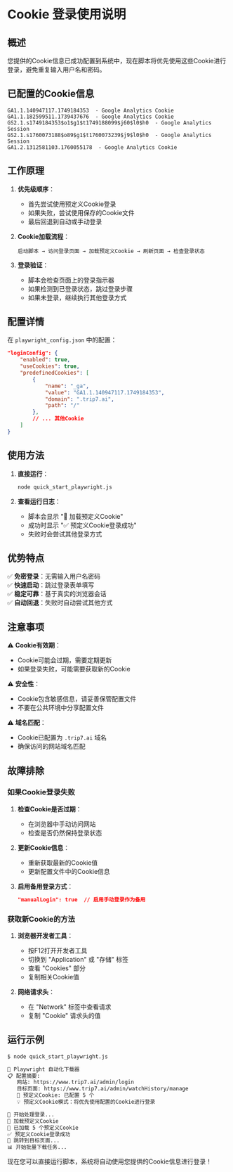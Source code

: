 # Cookie 登录使用说明

## 概述

您提供的Cookie信息已成功配置到系统中，现在脚本将优先使用这些Cookie进行登录，避免重复输入用户名和密码。

## 已配置的Cookie信息

```
GA1.1.140947117.1749184353  - Google Analytics Cookie
GA1.1.182599511.1739437676  - Google Analytics Cookie  
GS2.1.s1749184353$o1$g1$t1749188099$j60$l0$h0  - Google Analytics Session
GS2.1.s1760073188$o89$g1$t1760073239$j9$l0$h0  - Google Analytics Session
GA1.2.1312581103.1760055178  - Google Analytics Cookie
```

## 工作原理

1. **优先级顺序**：
   - 首先尝试使用预定义Cookie登录
   - 如果失败，尝试使用保存的Cookie文件
   - 最后回退到自动或手动登录

2. **Cookie加载流程**：
   ```
   启动脚本 → 访问登录页面 → 加载预定义Cookie → 刷新页面 → 检查登录状态
   ```

3. **登录验证**：
   - 脚本会检查页面上的登录指示器
   - 如果检测到已登录状态，跳过登录步骤
   - 如果未登录，继续执行其他登录方式

## 配置详情

在 `playwright_config.json` 中的配置：

```json
"loginConfig": {
    "enabled": true,
    "useCookies": true,
    "predefinedCookies": [
        {
            "name": "_ga",
            "value": "GA1.1.140947117.1749184353",
            "domain": ".trip7.ai",
            "path": "/"
        },
        // ... 其他Cookie
    ]
}
```

## 使用方法

1. **直接运行**：
   ```bash
   node quick_start_playwright.js
   ```

2. **查看运行日志**：
   - 脚本会显示 "🍪 加载预定义Cookie"
   - 成功时显示 "✅ 预定义Cookie登录成功"
   - 失败时会尝试其他登录方式

## 优势特点

✅ **免密登录**：无需输入用户名密码  
✅ **快速启动**：跳过登录表单填写  
✅ **稳定可靠**：基于真实的浏览器会话  
✅ **自动回退**：失败时自动尝试其他方式  

## 注意事项

⚠️ **Cookie有效期**：
- Cookie可能会过期，需要定期更新
- 如果登录失败，可能需要获取新的Cookie

⚠️ **安全性**：
- Cookie包含敏感信息，请妥善保管配置文件
- 不要在公共环境中分享配置文件

⚠️ **域名匹配**：
- Cookie已配置为 `.trip7.ai` 域名
- 确保访问的网站域名匹配

## 故障排除

### 如果Cookie登录失败

1. **检查Cookie是否过期**：
   - 在浏览器中手动访问网站
   - 检查是否仍然保持登录状态

2. **更新Cookie信息**：
   - 重新获取最新的Cookie值
   - 更新配置文件中的Cookie信息

3. **启用备用登录方式**：
   ```json
   "manualLogin": true  // 启用手动登录作为备用
   ```

### 获取新Cookie的方法

1. **浏览器开发者工具**：
   - 按F12打开开发者工具
   - 切换到 "Application" 或 "存储" 标签
   - 查看 "Cookies" 部分
   - 复制相关Cookie值

2. **网络请求头**：
   - 在 "Network" 标签中查看请求
   - 复制 "Cookie" 请求头的值

## 运行示例

```bash
$ node quick_start_playwright.js

🚀 Playwright 自动化下载器
📋 配置摘要:
   网站: https://www.trip7.ai/admin/login
   目标页面: https://www.trip7.ai/admin/watchHistory/manage
   🍪 预定义Cookie: 已配置 5 个
   💡 预定义Cookie模式：将优先使用配置的Cookie进行登录

🔐 开始处理登录...
🍪 加载预定义Cookie
🍪 已加载 5 个预定义Cookie
✅ 预定义Cookie登录成功
🔄 跳转到目标页面...
📊 开始批量下载任务...
```

现在您可以直接运行脚本，系统将自动使用您提供的Cookie信息进行登录！